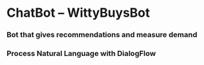 # ChatBot – WittyBuysBot
### Bot that gives recommendations and measure demand
###	Process Natural Language with DialogFlow 
